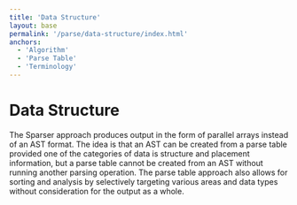 ```yaml
---
title: 'Data Structure'
layout: base
permalink: '/parse/data-structure/index.html'
anchors:
  - 'Algorithm'
  - 'Parse Table'
  - 'Terminology'
---
```


# Data Structure

The Sparser approach produces output in the form of parallel arrays instead of an AST format. The idea is that an AST can be created from a parse table provided one of the categories of data is structure and placement information, but a parse table cannot be created from an AST without running another parsing operation. The parse table approach also allows for sorting and analysis by selectively targeting various areas and data types without consideration for the output as a whole.
